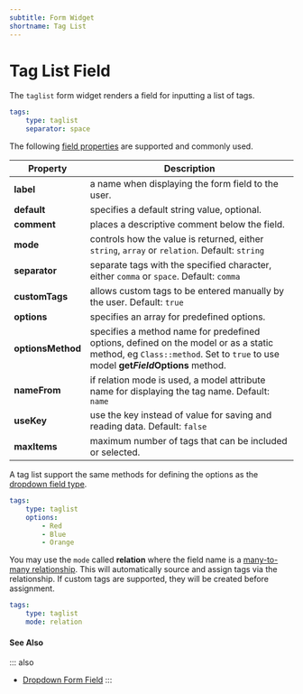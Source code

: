 ```yaml
---
subtitle: Form Widget
shortname: Tag List
---
```

# Tag List Field

The `taglist` form widget renders a field for inputting a list of tags.

```yaml
tags:
    type: taglist
    separator: space
```

The following [field properties](../form-fields.md) are supported and commonly used.

Property | Description
------------- | -------------
**label** | a name when displaying the form field to the user.
**default** | specifies a default string value, optional.
**comment** | places a descriptive comment below the field.
**mode** | controls how the value is returned, either `string`, `array` or `relation`. Default: `string`
**separator** | separate tags with the specified character, either `comma` or `space`. Default: `comma`
**customTags** | allows custom tags to be entered manually by the user. Default: `true`
**options** | specifies an array for predefined options.
**optionsMethod** | specifies a method name for predefined options, defined on the model or as a static method, eg `Class::method`. Set to `true` to use model **get*Field*Options** method.
**nameFrom** | if relation mode is used, a model attribute name for displaying the tag name. Default: `name`
**useKey** | use the key instead of value for saving and reading data. Default: `false`
**maxItems** | maximum number of tags that can be included or selected.

A tag list support the same methods for defining the options as the [dropdown field type](./field-dropdown.md).

```yaml
tags:
    type: taglist
    options:
        - Red
        - Blue
        - Orange
```

You may use the `mode` called **relation** where the field name is a [many-to-many relationship](../../extend/database/relations.md). This will automatically source and assign tags via the relationship. If custom tags are supported, they will be created before assignment.

```yaml
tags:
    type: taglist
    mode: relation
```

#### See Also

::: also
* [Dropdown Form Field](./field-dropdown.md)
:::
